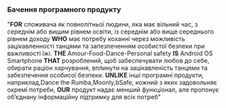 ### Бачення програмного продукту

"**FOR** споживача як повнолітньої людини, яка має вільний час, з середнім або вищим рівнем освіти, із середнім або вище середнього рівнем доходу **WHO** має потребу   коханні через можливість зацікавленності танцями та запезпеченням особистої безпеки при важливості їжі. **THE** Amour-Food-Dance-Personal safety **IS** Android OS Smartphone **THAT** розроблений, щоб забеспечувати любов до себе, обирати раціон харчування, вплинути на зацікавленість танцями та забезпечення особисої безпеки. **UNLIKE** інші програмні продукти, наприклад,Dance the Rumba,Moonly,bSafe, кожний з яких задовольняє окремі потреби, **OUR** продукт надає менший функціонал, але пропонує об’єднану інформаційну підтримку для всіх потреб"
